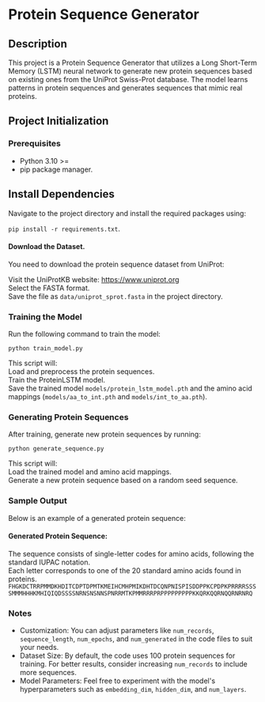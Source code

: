 # Protein Sequence Generator
## Description
This project is a Protein Sequence Generator that utilizes a Long Short-Term Memory (LSTM) neural network to generate new protein sequences based on existing ones from the UniProt Swiss-Prot database. The model learns patterns in protein sequences and generates sequences that mimic real proteins.

## Project Initialization
### Prerequisites
- Python 3.10 >=  
- pip package manager.  
## Install Dependencies
Navigate to the project directory and install the required packages using:

`pip install -r requirements.txt`.  

#### Download the Dataset.  
You need to download the protein sequence dataset from UniProt:

Visit the UniProtKB website: https://www.uniprot.org     
Select the FASTA format.   
Save the file as `data/uniprot_sprot.fasta` in the project directory.   

### Training the Model
Run the following command to train the model:

`python train_model.py`

This script will:  
Load and preprocess the protein sequences.   
Train the ProteinLSTM model.   
Save the trained model `models/protein_lstm_model.pth` and the amino acid mappings (`models/aa_to_int.pth` and `models/int_to_aa.pth`).   
### Generating Protein Sequences
After training, generate new protein sequences by running:

`python generate_sequence.py`  

This script will:   
Load the trained model and amino acid mappings.  
Generate a new protein sequence based on a random seed sequence.   

### Sample Output
Below is an example of a generated protein sequence:

#### Generated Protein Sequence:
The sequence consists of single-letter codes for amino acids, following the standard IUPAC notation.  
Each letter corresponds to one of the 20 standard amino acids found in proteins.   
`FHGKDCTRRPMMDKHDITCDPTDPMTKMEIHCMHPMIKDHTDCQNPNISPISDDPPKCPDPKPRRRRSSSSMMMHHHKMHIQIQDSSSSNRNSNSNNSPNRRMTKPMMRRRPRPPPPPPPPPKKQRKQQRNQQRNRNRQ`


### Notes
- Customization: You can adjust parameters like `num_records`, `sequence_length`, `num_epochs`, and `num_generated` in the code files to suit your needs.
- Dataset Size: By default, the code uses 100 protein sequences for training. For better results, consider increasing `num_records` to include more sequences.
- Model Parameters: Feel free to experiment with the model's hyperparameters such as `embedding_dim`, `hidden_dim`, and `num_layers`.
